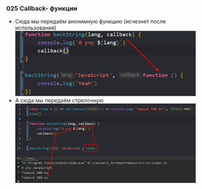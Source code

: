 ### **025 Callback- функции**

- Сюда мы передаём анонимную функцию (исчезнет после использования)
![](../_png/Pasted%20image%2020220908195428.png)
- А сюда мы передаём стрелочную
![](../_png/Pasted%20image%2020220908195432.png)